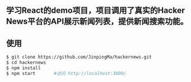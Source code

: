 ## 学习React的demo项目，项目调用了真实的Hacker News平台的API展示新闻列表，提供新闻搜索功能。

## 使用

```bash
$ git clone https://github.com/JinpingMa/hackernews.git
$ cd hackernews
$ npm install
$ npm start       #访问 http://localhost:3000/
```

